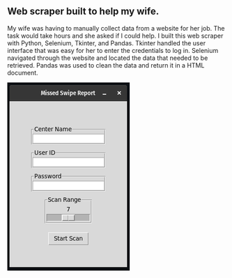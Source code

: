 ## Web scraper built to help my wife.

My wife was having to manually collect data from a website for her job. The task would take hours and she asked if I could help. I built this web scraper with Python, Selenium, Tkinter, and Pandas. Tkinter handled the user interface that was easy for her to enter the credentials to log in. Selenium navigated through the website and located the data that needed to be retrieved. Pandas was used to clean the data and return it in a HTML document. 


![Screenshot](Screenshot.png)
